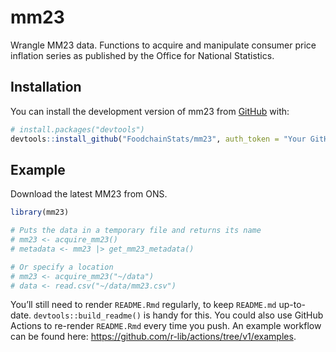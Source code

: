 
<!-- README.md is generated from README.Rmd. Please edit that file -->

# mm23

<!-- badges: start -->
<!-- badges: end -->

Wrangle MM23 data. Functions to acquire and manipulate consumer price
inflation series as published by the Office for National Statistics.

## Installation

You can install the development version of mm23 from
[GitHub](https://github.com/) with:

``` r
# install.packages("devtools")
devtools::install_github("FoodchainStats/mm23", auth_token = "Your GitHub PAT")
```

## Example

Download the latest MM23 from ONS.

``` r
library(mm23)

# Puts the data in a temporary file and returns its name
# mm23 <- acquire_mm23()
# metadata <- mm23 |> get_mm23_metadata()

# Or specify a location
# mm23 <- acquire_mm23("~/data")
# data <- read.csv("~/data/mm23.csv")
```

You’ll still need to render `README.Rmd` regularly, to keep `README.md`
up-to-date. `devtools::build_readme()` is handy for this. You could also
use GitHub Actions to re-render `README.Rmd` every time you push. An
example workflow can be found here:
<https://github.com/r-lib/actions/tree/v1/examples>.
